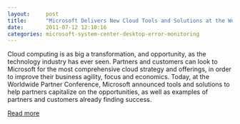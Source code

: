 ```yaml
---
layout:     post
title:      "Microsoft Delivers New Cloud Tools and Solutions at the Worldwide Partner Conference"
date:       2011-07-12 12:10:16
categories: microsoft-system-center-desktop-error-monitoring
---
```

Cloud computing is as big a transformation, and opportunity, as the technology industry has ever seen. Partners and customers can look to Microsoft for the most comprehensive cloud strategy and offerings, in order to improve their business agility, focus and economics. Today, at the Worldwide Partner Conference, Microsoft announced tools and solutions to help partners capitalize on the opportunities, as well as examples of partners and customers already finding success.

[Read more](http://bit.ly/nUXFis)
